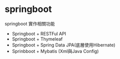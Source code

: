 # springboot

springboot 實作相關功能

* Springboot + RESTFul API
* Springboot + Thymeleaf
* Springboot + Spring Data JPA(底層使用Hibernate)
* Sprinbboot + Mybatis (Xml與Java Config)
  